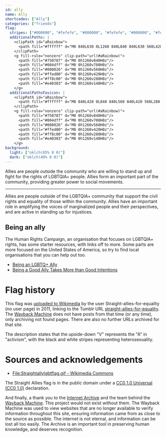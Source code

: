 ```yaml
---
id: ally
name: Ally
shortcodes: ["Ally"]
categories: ["friends"]
flag:
  stripes: ["#000000", "#fefefe", "#000000", "#fefefe", "#000000", "#fefefe"]
  additionalPaths: |
    <clipPath id="aRainbow">
      <path fill="#ffffff" d="M0 840L630 0L1260 840L840 840L630 560L420 840Z"/>
    </clipPath>
    <g fill-rule="nonzero" clip-path="url(#aRainbow)">
      <path fill="#750787" d="M0 0h1260v840H0z"/>
      <path fill="#004dff" d="M0 0h1260v700H0z"/>
      <path fill="#008026" d="M0 0h1260v560H0z"/>
      <path fill="#ffed00" d="M0 0h1260v420H0z"/>
      <path fill="#ff8c00" d="M0 0h1260v280H0z"/>
      <path fill="#e40303" d="M0 0h1260v140H0z"/>
    </g>
  additionalPathsFavicon: |
    <clipPath id="aRainbow">
      <path fill="#ffffff" d="M0 840L420 0L840 840L560 840L420 560L280 840Z"/>
    </clipPath>
    <g fill-rule="nonzero" clip-path="url(#aRainbow)">
      <path fill="#750787" d="M0 0h1260v840H0z"/>
      <path fill="#004dff" d="M0 0h1260v700H0z"/>
      <path fill="#008026" d="M0 0h1260v560H0z"/>
      <path fill="#ffed00" d="M0 0h1260v420H0z"/>
      <path fill="#ff8c00" d="M0 0h1260v280H0z"/>
      <path fill="#e40303" d="M0 0h1260v140H0z"/>
    </g>
background:
  light: ["oklch(85% 0 0)"]
  dark: ["oklch(40% 0 0)"]
---
```


Allies are people outside the community who are willing to stand up and fight
for the rights of LGBTQIA+ people. Allies form an important part of the
community, providing greater power to social movements.

---

Allies are people outside of the LGBTQIA+ community that support the civil
rights and equality of those within the community. Allies have an important role
in amplifying the voices of marginalized people and their perspectives, and are
active in standing up for injustices.

## Being an ally

The Human Rights Campaign, an organisation that focuses on LGBTQIA+ rights, has
some starter resources, with links off to more. Some parts are more focused on
the United States of America, so try to find local organisations that you can
help out too.

- [Being an LGBTQ+ Ally](https://reports.hrc.org/being-an-lgbtq-ally)
- [Being a Good Ally Takes More than Good Intentions](https://www.hrc.org/news/being-a-good-ally-takes-more-than-good-intentions)

# Flag history

This flag was
[uploaded to Wikimedia](https://commons.wikimedia.org/wiki/File:Straightallylgbtflag.gif)
by the user Straight-allies-for-equality (no user page) in 2011, linking to the
Tumblr URL
[straight-allies-for-equality](https://straight-allies-for-equality.tumblr.com/).
The
[Wayback Machine](https://web.archive.org/web/20230000000000*/https://straight-allies-for-equality.tumblr.com/)
does not have posts from that time (or any time), only archiving not found
pages. There are also no further URLs archived for that site.

The description states that the upside-down "V" represents the "A" in
"activism", with the black and white stripes representing heterosexuality.

# Sources and acknowledgements

- [File:Straightallylgbtflag.gif - Wikimedia Commons](https://commons.wikimedia.org/wiki/File:Straightallylgbtflag.gif)

The Straight Allies flag is in the public domain under a
[CC0 1.0 Universal (CC0 1.0)](https://creativecommons.org/publicdomain/zero/1.0/deed.en)
declaration.

And finally, a thank you to the [Internet Archive](https://archive.org/) and the
team behind the [Wayback Machine](https://web.archive.org/). This project would
not exist without them. The Wayback Machine was used to view websites that are
no longer available to verify information throughout this site, ensuring
information came from as close to the source as possible. The internet is not
eternal, and information can be lost all too easily. The Archive is an important
tool in preserving human knowledge, and deserves recognition.
